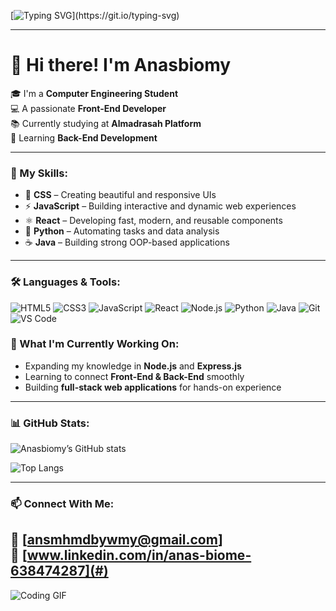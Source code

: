 <!-- Animated Typing Banner -->
[![Typing SVG](https://readme-typing-svg.demolab.com?font=Fira+Code&pause=1000&color=F75C7E&center=true&vCenter=true&width=435&lines=Hi!+I'm+Anasbiomy;software+Engineer;Front-End+Developer;Learning+Back-End;Welcome+to+my+GitHub+Profile!)](https://git.io/typing-svg)

---

# 👋 Hi there! I'm **Anasbiomy**

🎓 I'm a **Computer Engineering Student**  
💻 A passionate **Front-End Developer**  
📚 Currently studying at **Almadrasah Platform**  
🌱 Learning **Back-End Development**

---

### 🧠 My Skills:
- 🎨 **CSS** – Creating beautiful and responsive UIs  
- ⚡ **JavaScript** – Building interactive and dynamic web experiences  
- ⚛️ **React** – Developing fast, modern, and reusable components  
- 🐍 **Python** – Automating tasks and data analysis  
- ☕ **Java** – Building strong OOP-based applications  

---

### 🛠️ Languages & Tools:

![HTML5](https://img.shields.io/badge/HTML5-E34F26?style=for-the-badge&logo=html5&logoColor=white)
![CSS3](https://img.shields.io/badge/CSS3-1572B6?style=for-the-badge&logo=css3&logoColor=white)
![JavaScript](https://img.shields.io/badge/JavaScript-F7DF1E?style=for-the-badge&logo=javascript&logoColor=black)
![React](https://img.shields.io/badge/React-20232A?style=for-the-badge&logo=react&logoColor=61DAFB)
![Node.js](https://img.shields.io/badge/Node.js-43853D?style=for-the-badge&logo=node.js&logoColor=white)
![Python](https://img.shields.io/badge/Python-3776AB?style=for-the-badge&logo=python&logoColor=white)
![Java](https://img.shields.io/badge/Java-ED8B00?style=for-the-badge&logo=openjdk&logoColor=white)
![Git](https://img.shields.io/badge/Git-F05032?style=for-the-badge&logo=git&logoColor=white)
![VS Code](https://img.shields.io/badge/VS%20Code-0078D4?style=for-the-badge&logo=visual%20studio%20code&logoColor=white)

### 🚀 What I'm Currently Working On:
- Expanding my knowledge in **Node.js** and **Express.js**  
- Learning to connect **Front-End & Back-End** smoothly  
- Building **full-stack web applications** for hands-on experience  

---

### 📊 GitHub Stats:
![Anasbiomy’s GitHub stats](https://github-readme-stats.vercel.app/api?username=Anasbiomy&show_icons=true&theme=radical)

![Top Langs](https://github-readme-stats.vercel.app/api/top-langs/?username=Anasbiomy&layout=compact&theme=radical)

---

### 📫 Connect With Me:
📧 **[ansmhmdbywmy@gmail.com]**  
💼 [www.linkedin.com/in/anas-biome-638474287](#)  
---


![Coding GIF](https://media.giphy.com/media/qgQUggAC3Pfv687qPC/giphy.gif)
